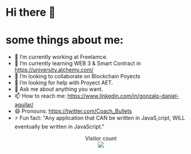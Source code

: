 # Hi there 👋 #

# some things about me:

- 🔭 I’m currently working at Freelamce.
- 🌱 I’m currently learning WEB 3 & Smart Contract in https://university.alchemy.com/
- 👯 I’m looking to collaborate on Blockchain Poyects
- 🤔 I’m looking for help with Proyect AET.
- 💬 Ask me about anything you want.
- 📫 How to reach me: https://www.linkedin.com/in/gonzalo-daniel-aguilar/
- 😄 Pronouns: https://twitter.com/Coach_Bullets
- ⚡ Fun fact: "Any application that CAN be written in JavaS,cript, WILL eventually be written in JavaScript."
<p align="center"> 
  Visitor count<br>
  <img src="https://profile-counter.glitch.me/daweedkob/count.svg" />
</p>
